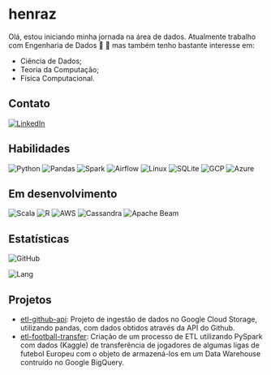 # **henraz**

Olá, estou iniciando minha jornada na área de dados. 
Atualmente trabalho com Engenharia de Dados :construction_worker: :game_die: mas também tenho bastante interesse em:

- Ciência de Dados;
- Teoria da Computação;
- Física Computacional.

## **Contato**

[![LinkedIn](https://img.shields.io/badge/LinkedIn-fffdc1?style=for-the-badge&logo=linkedin&logoColor=000)](https://www.linkedin.com/in/henraz/)

## **Habilidades**

![Python](https://img.shields.io/badge/Python-fffdc1?style=for-the-badge&logo=python)
![Pandas](https://img.shields.io/badge/Pandas-fffdc1?style=for-the-badge&logo=pandas&logoColor=000)
![Spark](https://img.shields.io/badge/Spark-fffdc1?style=for-the-badge&logo=apachespark)
![Airflow](https://img.shields.io/badge/Airflow-fffdc1?style=for-the-badge&logo=apacheairflow&logoColor=000)
![Linux](https://img.shields.io/badge/Linux-fffdc1?style=for-the-badge&logo=linux&logoColor=000)
![SQLite](https://img.shields.io/badge/SQLite-fffdc1?style=for-the-badge&logo=sqlite&logoColor=000)
![GCP](https://img.shields.io/badge/Google_Cloud-fffdc1?style=for-the-badge&logo=google-cloud)
![Azure](https://img.shields.io/badge/Azure-fffdc1?style=for-the-badge&logo=microsoftazure&logoColor=0055ff)


## **Em desenvolvimento**

![Scala](https://img.shields.io/badge/Scala-fffdc1?style=for-the-badge&logo=scala&logoColor=c60000)
![R](https://img.shields.io/badge/R-fffdc1?style=for-the-badge&logo=r&logoColor=0055ff)
![AWS](https://img.shields.io/badge/AWS-fffdc1?style=for-the-badge&logo=amazonaws&logoColor=000)
![Cassandra](https://img.shields.io/badge/Cassandra-fffdc1?style=for-the-badge&logo=apachecassandra&logoColor=000)
![Apache Beam](https://img.shields.io/badge/ApacheBeam-fffdc1?style=for-the-badge&logo=apachebeam&logoColor=000)

## **Estatísticas**

![GitHub](https://github-readme-stats.vercel.app/api?username=henraz&theme=transparent&bg_color=fffdc1&show_icons=true&icon_color=fe9402&title_color=ff9400&text_color=000000)


![Lang](https://github-readme-stats-git-masterrstaa-rickstaa.vercel.app/api/top-langs/?username=henraz&layout=compact&bg_color=fffdc1&title_color=ff9400&text_color=000000)

## **Projetos**

- [etl-github-api](https://github.com/henraz/etl-github-api): Projeto de ingestão de dados no Google Cloud Storage, utilizando pandas, com dados obtidos através da API do Github.
- [etl-football-transfer](https://github.com/henraz/etl-football-transfer): Criação de um processo de ETL utilizando PySpark com dados (Kaggle) de transferência de jogadores de algumas ligas de futebol Europeu com o objeto de armazená-los em um Data Warehouse contruído no Google BigQuery.

